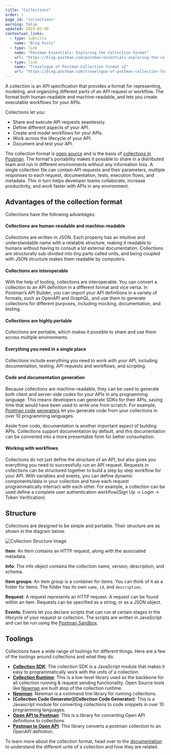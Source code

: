 ```yaml
---
title: "Collections"
order: 1
page_id: "collections"
warning: false
updated: 2023-02-08
contextual_links:
  - type: subtitle
    name: "Blog Posts"
  - type: link
    name: "Postman Essentials: Exploring the Collection Format"
    url: "https://blog.postman.com/postman-essentials-exploring-the-collection-format/"
  - type: link
    name: "Travelogue of Postman Collection Format v2"
    url: "https://blog.postman.com/travelogue-of-postman-collection-format-v2/"
---
```


A collection is an API specification that provides a format for representing, modeling, and organizing different parts of an API request or workflow. The format both human-readable and machine-readable, and lets you create executable workflows for your APIs.

Collections let you:

* Share and execute API requests seamlessly.
* Define different aspects of your API.
* Create and model workflows for your APIs.
* Work across the lifecycle of your API.
* Document and test your API.

The collection format is [open source](https://github.com/postmanlabs/schemas/tree/develop/schemas/draft-07) and is the basis of [collections in Postman](https://www.postman.com/collection/). The format's portability makes it possible to share in a distributed team and run in different environments without any information loss. A single collection file can contain API requests and their parameters, multiple responses to each request, documentation, tests, execution flows, and metadata. This in turn helps developer teams collaborate, increase productivity, and work faster with APIs in any environment.


## Advantages of the collection format

Collections have the following advantages:

#### Collections are human-readable and machine-readable

Collections are written in JSON. Each property has an intuitive and understandable name with a relatable structure, making it readable to humans without having to consult a lot external documentation. Collections are structurally sub-divided into tiny parts called units, and being coupled with JSON structure makes them readable by computers.

#### Collections are interoperable

With the help of tooling, collections are interoperable. You can convert a collection to an API definition in a different format and vice versa. In Postman’s API Builder, you can import your API definitions in a variety of formats, such as OpenAPI and GraphQL, and use them to generate collections for different purposes, including mocking, documentation, and testing.

#### Collections are highly portable

Collections are portable, which makes it possible to share and use them across multiple environments.

#### Everything you need in a single place

Collections include everything you need to work with your API, including documentation, testing, API requests and workflows, and scripting.

#### Code and documentation generation

Because collections are machine-readable, they can be used to generate both client and server-side codes for your APIs in any programming language. This means developers can generate SDKs for their APIs, saving time that would have been used to write one from scratch. For example, [Postman code generators](https://github.com/postmanlabs/postman-code-generators) let you generate code from your collections in over 10 programming languages.

Aside from code, documentation is another important aspect of building APIs. Collections support documentation by default, and this documentation can be converted into a more presentable form for better consumption.

#### Working with workflows
Collections do not just define the structure of an API, but also gives you everything you need to successfully run an API request. Requests in collections can be structured together to build a step by step workflow for your API. With variables and events, you can define dynamic components/data in your collection and have each request programmatically interract with each other. For example, a collection can be used define a complete user authentication workflow(Sign Up -> Login -> Token Verification). 

## Structure
Collections are designed to be simple and portable. Their structure are as shown in the diagram below. 

![Collection Structure Image](https://firebasestorage.googleapis.com/v0/b/collection-format-docs.appspot.com/o/reference-images%2Fcollection%20format%20overview%20(plain)%402x%20(1).jpg?alt=media&token=e9b6dc17-e9a3-4300-8199-8cfd80c375fc)

**Item**: An Item contains an HTTP request, along with the associated metadata.

**Info**: The info object contains the collection name, version, description, and schema.

**Item groups**: An item group is a container for items. You can think of it as a folder for items. The folder has its own `name`, `id`, and `description`.

**Request**: A request represents an HTTP request. A request can be found within an item. Requests can be specified as a string, or as a JSON object.

**Events**: Events let you declare scripts that can run at certain stages in the lifecycle of your request or collection. The scripts are written in JavaScript and can be run using the [Postman Sandbox](https://github.com/postmanlabs/postman-sandbox).

## Toolings
Collections have a wide range of toolings for different things. Here are a few of the toolings around collections and what they do.

- **[Collection SDK](https://github.com/postmanlabs/postman-collection)**: The collection SDK is a JavaScript module that makes it easy to programmatically work with the units of a collection. 
- **[Collection Runtime](https://github.com/postmanlabs/postman-runtime)**: This is a low-level library used as the backbone for all collection running & request sending functionality. Open Source tools like [Newman](https://github.com/postmanlabs/newman) are built atop of the collection runtime.
- **[Newman](https://github.com/postmanlabs/newman)**: Newman is a command line library for running collections. 
- **[Collection Code Generator](Collection Code Generator)**: This is a Javascript module for converting collections to code snippets in over 10 programming languages.
- **[Open API to Postman](https://github.com/postmanlabs/openapi-to-postman)**: This is a library for converting Open API definitions to collections.
- **[Postman to Open API](https://github.com/kevinswiber/postman2openapi)**: This library converts a postman collection to an OpenAPI definition.

To learn more about the collection format, head over to the [documentation](https://schema.postman.com) to understand the different units of a collection and how they are related. 